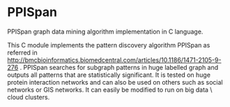 # PPISpan
PPISpan graph data mining algorithm implementation in C language.

This C module implements the pattern discovery algorithm PPISpan as referred in http://bmcbioinformatics.biomedcentral.com/articles/10.1186/1471-2105-9-276 . 
PPISpan searches for subgraph patterns in huge labelled graph and outputs all patterns that are statistically significant. It is tested on huge protein interaction networks and can also be used on others such as social networks or GIS networks. It can easily be modified to run on big data \ cloud clusters. 
